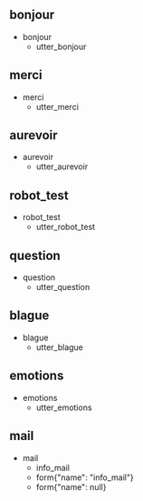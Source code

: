 ## bonjour
* bonjour
  - utter_bonjour

## merci
* merci
  - utter_merci

## aurevoir
* aurevoir
  - utter_aurevoir

## robot_test
* robot_test
  - utter_robot_test
  
## question
* question
  - utter_question
  
## blague
* blague
  - utter_blague
  
## emotions
* emotions
  - utter_emotions
  
## mail
* mail
    - info_mail                   <!--Run the sales_form action-->
    - form{"name": "info_mail"}   <!--Activate the form-->
    - form{"name": null}          <!--Deactivate the form-->